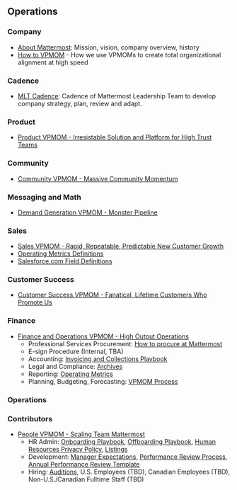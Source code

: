## Operations

### Company  

- [About Mattermost](http://handbook.mattermost.com/about/about-mattermost.html): Mission, vision, company overview, history 
- [How to VPMOM](vpmom.md) - How we use VPMOMs to create total organizational alignment at high speed 

### Cadence 

- [MLT Cadence](http://handbook.mattermost.com/leadership/leadership-meetings.html): Cadence of Mattermost Leadership Team to develop company strategy, plan, review and adapt. 

### Product

- [Product VPMOM - Irresistable Solution and Platform for High Trust Teams](https://docs.google.com/document/d/1Y4pRZEjEop2D42P-Q899R8f4Pg0TJwUBltUFhq7TX_g/edit?ts=5bf740a1#heading=h.2lyyszkcm50h)  

### Community 

- [Community VPMOM - Massive Community Momentum](https://docs.google.com/document/d/1Y4pRZEjEop2D42P-Q899R8f4Pg0TJwUBltUFhq7TX_g/edit?ts=5bf740a1#heading=h.gpdj7j670rwj) 

### Messaging and Math 

- [Demand Generation VPMOM - Monster Pipeline](https://docs.google.com/document/d/1Y4pRZEjEop2D42P-Q899R8f4Pg0TJwUBltUFhq7TX_g/edit?ts=5bf740a1#heading=h.h0etjzlw92y3) 

### Sales 

- [Sales VPMOM - Rapid, Repeatable, Predictable New Customer Growth](https://docs.google.com/document/d/1Y4pRZEjEop2D42P-Q899R8f4Pg0TJwUBltUFhq7TX_g/edit?ts=5bf740a1#heading=h.xae7fijadf4n) 
- [Operating Metrics Definitions](https://docs.google.com/document/d/1aKJrJ7VBf6lGzYNe2xpsTaAfUjw_3Pv1TBRw5XhRCs0/edit?usp=sharing)
- [Salesforce.com Field Definitions](https://docs.google.com/document/d/1FIoKrd1yEqmS_opi1jxXOEbhxx88N0WVZBsjWO_abow/edit?usp=sharing)

### Customer Success 

- [Customer Success VPMOM - Fanatical, Lifetime Customers Who Promote Us](https://docs.google.com/document/d/1Y4pRZEjEop2D42P-Q899R8f4Pg0TJwUBltUFhq7TX_g/edit?ts=5bf740a1#heading=h.ltri8ltmnam9) 

### Finance 

- [Finance and Operations VPMOM - High Output Operations](https://docs.google.com/document/d/1Y4pRZEjEop2D42P-Q899R8f4Pg0TJwUBltUFhq7TX_g/edit?ts=5bf740a1#heading=h.ds55krfrlcsc)
  - Professional Services Procurement: [How to procure at Mattermost](http://handbook.mattermost.com/people/procurement.html) 
  - E-sign Procedure (Internal, TBA) 
  - Accounting: [Invoicing and Collections Playbook](https://docs.google.com/document/d/1fh2NQsOJUALVyC7SEFHc_oK3Xpc74T2_RLFABiFD6Oo/edit#)
  - Legal and Compliance: [Archives](http://handbook.mattermost.com/bizops/archives.html) 
  - Reporting: [Operating Metrics](http://handbook.mattermost.com/bizops/operating-metrics.html)
  - Planning, Budgeting, Forecasting: [VPMOM Process](http://handbook.mattermost.com/leadership/VPMOM.html) 

### Operations  

### Contributors  

- [People VPMOM - Scaling Team Mattermost](https://docs.google.com/document/d/1Y4pRZEjEop2D42P-Q899R8f4Pg0TJwUBltUFhq7TX_g/edit?ts=5bf740a1#heading=h.pwfphms1e2gi) 
  - HR Admin: [Onboarding Playbook](https://docs.google.com/document/d/1VajR9okB231ZACNCG5oyiIAUZBb9Hjn3qkSnJfwraEI/edit#bookmark=id.jqu3ximag4ya), [Offboarding Playbook](https://docs.google.com/document/d/1CuIne4XAxt8sWiH1wvpICjxDmmZLu57x1_ZxnytYhx4/edit#heading=h.nrzjl1py8ndw), [Human Resources Privacy Policy](https://docs.google.com/document/d/1Z7kcPAGBt9WARpxsvklrdHcX4W9qc1Qvucwx0YhUIV4/edit), [Listings](https://docs.google.com/document/d/1epozNqWcKf4dRd-nJuP5RrDiNpLaYB73Q4rFwO_6hng/edit) 
  - Development: [Manager Expectations](http://handbook.mattermost.com/people/manager-expectations.html), [Performance Review Process](http://handbook.mattermost.com/people/performance-reviews.html), [Annual Performance Review Template](https://docs.google.com/document/d/1C1BY8h6dZVQIuQd_vxRy1S-3f1lhAdtM5frIATmUG5A/edit?ts=5bf46661#heading=h.hu5vu6dn98iw) 
  - Hiring: [Auditions](http://handbook.mattermost.com/people/audition.html), U.S. Employees (TBD), Canadian Employees (TBD), Non-U.S./Canadian Fulltime Staff (TBD)   


